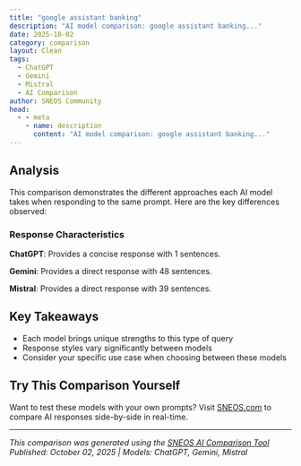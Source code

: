 ```yaml
---
title: "google assistant banking"
description: "AI model comparison: google assistant banking..."
date: 2025-10-02
category: comparison
layout: Clean
tags:
  - ChatGPT
  - Gemini
  - Mistral
  - AI Comparison
author: SNEOS Community
head:
  - - meta
    - name: description
      content: "AI model comparison: google assistant banking..."
---
```


<ChatComparison
  title="google assistant banking"
  prompt="google assistant banking"
  :responses='{
    "ChatGPT": "Google Assistant can help with various banking-related tasks, although services may vary by bank and region. Here are some features it typically offers:\n\n1. **Account Balance and Transaction History**: You can ask Google Assistant about your bank account balance or to provide recent transactions.\n\n2. **Bill Payments**: You may be able to set up voice commands to pay your bills or schedule payments through supported banking applications or services.\n\n3. **Money Transfers**: Some banks allow you to initiate money transfers between accounts or to other people using voice commands.\n\n4. **Setting Reminders**: You can ask Google Assistant to remind you of upcoming bill due dates or other important financial tasks.\n\n5. **Finding Branches and ATMs**: You can request information about nearby bank branches or ATMs.\n\n6. **Alerts and Notifications**: If your bank is integrated with Google Assistant, you might receive alerts for suspicious activity, bills due, or low balances.\n\nTo use these features, you typically need to link Google Assistant with your banking app or service. Make sure to enable any necessary permissions and follow the security protocols set by your bank.\n\nAlways be mindful of security and privacy when discussing sensitive information like banking details with virtual assistants.",
    "Gemini": "Google Assistant can interact with banking in a few different ways, depending on the bank and the features they\u0027ve enabled. Here\u0027s a breakdown of what\u0027s generally possible and things to consider:\n\n**Common Functionality:**\n\n*   **Balance Inquiries:** You can typically ask Google Assistant to check your account balances. For example, you could say, \u0022Hey Google, what\u0027s my checking account balance?\u0022\n*   **Transaction History:** Some banks allow you to retrieve recent transactions. You might ask, \u0022Hey Google, show me my last five transactions.\u0022\n*   **Money Transfers:** With some banks, you can transfer money between your accounts. For example, \u0022Hey Google, transfer $50 from savings to checking.\u0022\n*   **Bill Payments:** Some integrations allow you to pay bills through Google Assistant. You could say, \u0022Hey Google, pay my electric bill.\u0022\n*   **Finding ATMs:** You can ask Google Assistant to find nearby ATMs. For example, \u0022Hey Google, find the nearest [Bank Name] ATM.\u0022\n*   **Sending money to friends/family:** Using Google Pay, you can send money to contacts.  \u0022Hey Google, send [amount] to [contact name] using Google Pay.\u0022\n\n**Important Considerations:**\n\n*   **Bank Compatibility:** Not all banks have integrated with Google Assistant. You\u0027ll need to check if your bank supports this feature.  Look on your bank\u0027s website or app for information about Google Assistant integration.\n*   **Setup and Linking:**  You\u0027ll usually need to link your bank account to Google Assistant through a secure authentication process. This typically involves logging into your bank account within the Google Assistant app or a secure browser window.\n*   **Security:** Security is paramount. Google uses encryption and security measures to protect your financial information. However, it\u0027s important to:\n    *   **Use strong passwords:** For both your Google account and your bank account.\n    *   **Enable voice match:** To prevent unauthorized access to your account.\n    *   **Regularly review your account activity:** To ensure no unauthorized transactions have occurred.\n*   **Voice Commands:**  Be precise with your voice commands to avoid errors or unintended transactions.\n*   **Two-Factor Authentication (2FA):**  Whenever possible, enable 2FA on both your Google and bank accounts for an added layer of security.\n\n**How to Get Started:**\n\n1.  **Check Bank Compatibility:** Visit your bank\u0027s website or contact their customer service to see if they offer Google Assistant integration.\n2.  **Open Google Assistant:** Open the Google Assistant app on your phone or use a Google Home device.\n3.  **Find Banking Options (If Available):**\n    *   **Explore Assistant Settings:** Look for a \u0022Services\u0022 or \u0022Explore\u0022 section within the Google Assistant settings. You might find a banking category or your specific bank listed there.\n    *   **Use Voice Commands:** Try saying, \u0022Hey Google, talk to [Bank Name].\u0022 If the bank has an Action, it will be triggered.\n4.  **Follow the Setup Instructions:** If your bank is supported, follow the on-screen instructions to link your account. This typically involves logging in to your bank account through a secure browser window and granting Google Assistant permission to access certain information.\n5.  **Test Commands:** Once linked, try some basic commands like checking your balance.\n\n**Troubleshooting:**\n\n*   **Incorrect Voice Commands:** Ensure you\u0027re using the correct commands and that Google Assistant is understanding you properly.\n*   **Account Not Linked:** Double-check that your bank account is properly linked to Google Assistant.\n*   **Permissions Issues:** Verify that Google Assistant has the necessary permissions to access your banking information.\n*   **Bank App Updates:** Make sure your bank\u0027s mobile app is up to date.\n*   **Google Assistant App Updates:** Ensure your Google Assistant app is the latest version.\n\n**Privacy Considerations:**\n\n*   Review Google\u0027s and your bank\u0027s privacy policies to understand how your data is being used and protected.\n*   You can review and delete your Google Assistant voice activity in your Google account settings.\n\nIn summary, Google Assistant can offer convenient banking features, but it\u0027s crucial to prioritize security and check compatibility with your specific bank. Always verify transactions and monitor your accounts regularly for any suspicious activity.\n",
    "Mistral": "Google Assistant can be a helpful tool for managing various aspects of your banking and financial life. While it doesn\u0027t directly handle banking transactions, it can assist you in several ways:\n\n1. **Setting Reminders**: You can ask Google Assistant to set reminders for bill payments, loan installments, or any other financial deadlines.\n   - Example: \u0022Hey Google, remind me to pay my credit card bill on the 15th of every month.\u0022\n\n2. **Checking Account Balances**: Some banks have integrated their services with Google Assistant, allowing you to check your account balance and recent transactions.\n   - Example: \u0022Hey Google, what\u0027s my account balance?\u0022 (Note: You need to link your bank account to Google Assistant for this to work.)\n\n3. **Transferring Money**: If your bank supports it, you can use Google Assistant to transfer money between your accounts or to other people.\n   - Example: \u0022Hey Google, transfer $50 from my checking account to my savings account.\u0022\n\n4. **Getting Financial Advice**: You can ask Google Assistant for general financial advice, such as tips on budgeting, saving, or investing.\n   - Example: \u0022Hey Google, how can I start budgeting?\u0022\n\n5. **Tracking Expenses**: You can use Google Assistant to keep track of your expenses by logging them manually.\n   - Example: \u0022Hey Google, I spent $30 on groceries today.\u0022\n\n6. **Checking Stock Prices**: You can ask Google Assistant for the latest stock prices and market updates.\n   - Example: \u0022Hey Google, what\u0027s the current stock price of Apple?\u0022\n\n7. **Paying Bills**: Some service providers allow you to pay bills using Google Assistant.\n   - Example: \u0022Hey Google, pay my electricity bill.\u0022\n\n### How to Set Up Banking with Google Assistant\n\n1. **Link Your Bank Account**: Open the Google Assistant app, go to your profile, and select \u0022Payments.\u0022 Follow the instructions to link your bank account.\n2. **Enable Banking Features**: Some banks may require you to enable specific features or permissions within their own apps or websites.\n3. **Use Voice Commands**: Once set up, you can use voice commands to manage your banking tasks.\n\n### Security Considerations\n\n- **Voice Match**: Ensure that Voice Match is enabled for added security.\n- **PIN or Password**: Some actions may require a PIN or password for confirmation.\n- **Privacy**: Be cautious about using voice commands in public places to avoid sharing sensitive information.\n\n### Example Commands\n\n- \u0022Hey Google, what\u0027s my account balance?\u0022\n- \u0022Hey Google, transfer $100 to my savings account.\u0022\n- \u0022Hey Google, pay my credit card bill.\u0022\n- \u0022Hey Google, what\u0027s the current stock price of Tesla?\u0022\n- \u0022Hey Google, remind me to pay my rent on the 1st of every month.\u0022\n\nBy leveraging Google Assistant, you can streamline your financial management and stay on top of your banking tasks more efficiently."
  }'
  published-date="12:51"
/>

## Analysis

This comparison demonstrates the different approaches each AI model takes when responding to the same prompt. Here are the key differences observed:

### Response Characteristics

**ChatGPT**: Provides a concise response with 1 sentences. 

**Gemini**: Provides a direct response with 48 sentences. 

**Mistral**: Provides a direct response with 39 sentences. 

## Key Takeaways

- Each model brings unique strengths to this type of query
- Response styles vary significantly between models
- Consider your specific use case when choosing between these models

## Try This Comparison Yourself

Want to test these models with your own prompts? Visit [SNEOS.com](https://sneos.com) to compare AI responses side-by-side in real-time.

---

*This comparison was generated using the [SNEOS AI Comparison Tool](https://sneos.com)*
*Published: October 02, 2025 | Models: ChatGPT, Gemini, Mistral*
